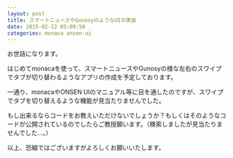 ```yaml
---
layout: post
title: スマートニュースやGunosyのようなUIの実装
date: 2015-02-22 05:09:50
categories: monaca onsen-ui
---
```

<!-- {% raw %} -->
<p>お世話になります。</p>

<p>はじめてmonacaを使って、スマートニュースやGunosyの様な左右のスワイプでタブが切り替わるようなアプリの作成を予定しております。</p>

<p>一通り、monacaやONSEN UIのマニュアル等に目を通したのですが、スワイプでタブを切り替えるような機能が見当たりませんでした。</p>

<p>もし出来るならコードをお教えいただけないでしょうか？もしくはそのようなコードが公開されているのでしたらご教授願います。（検索しましたが見当たりませんでした…。）</p>

<p>以上、恐縮ではございますがよろしくお願いいたします。</p>
<!-- {% endraw %} -->
